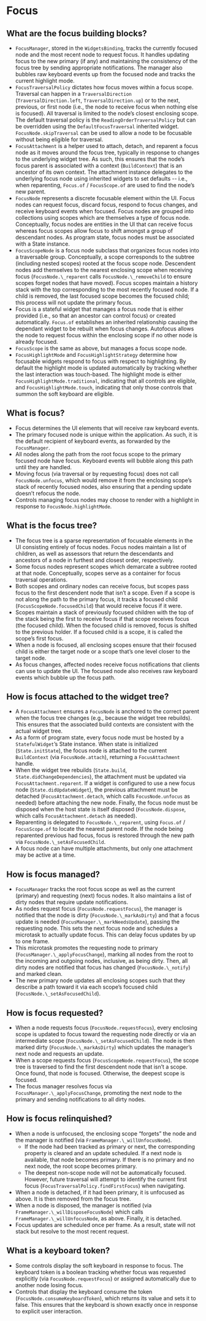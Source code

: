 # Focus


## What are the focus building blocks?

* `FocusManager`, stored in the `WidgetsBinding`, tracks the currently focused node and the most recent node to request focus. It handles updating focus to the new primary \(if any\) and maintaining the consistency of the focus tree by sending appropriate notifications. The manager also bubbles raw keyboard events up from the focused node and tracks the current highlight mode.
* `FocusTraversalPolicy` dictates how focus moves within a focus scope. Traversal can happen in a `TraversalDirection` \(`TraversalDirection.left`, `TraversalDirection.up`\) or to the next, previous, or first node \(i.e., the node to receive focus when nothing else is focused\). All traversal is limited to the node’s closest enclosing scope. The default traversal policy is the `ReadingOrderTraversalPolicy` but can be overridden using the `DefaultFocusTraversal` inherited widget. `FocusNode.skipTraversal` can be used to allow a node to be focusable without being eligible for traversal.
* `FocusAttachment` is a helper used to attach, detach, and reparent a focus node as it moves around the focus tree, typically in response to changes to the underlying widget tree. As such, this ensures that the node’s focus parent is associated with a context \(`BuildContext`\) that is an ancestor of its own context.  The attachment instance delegates to the underlying focus node using inherited widgets to set defaults -- i.e., when reparenting, `Focus.of` / `FocusScope.of` are used to find the node’s new parent.
* `FocusNode` represents a discrete focusable element within the UI. Focus nodes can request focus, discard focus, respond to focus changes, and receive keyboard events when focused. Focus nodes are grouped into collections using scopes which are themselves a type of focus node. Conceptually, focus nodes are entities in the UI that can receive focus whereas focus scopes allow focus to shift amongst a group of descendant nodes. As program state, focus nodes must be associated with a State instance.
* `FocusScopeNode` is a focus node subclass that organizes focus nodes into a traversable group. Conceptually, a scope corresponds to the subtree \(including nested scopes\) rooted at the focus scope node. Descendent nodes add themselves to the nearest enclosing scope when receiving focus \(`FocusNode.\_reparent` calls `FocusNode.\_removeChild` to ensure scopes forget nodes that have moved\). Focus scopes maintain a history stack with the top corresponding to the most recently focused node. If a child is removed, the last focused scope becomes the focused child; this process will not update the primary focus.
* Focus is a stateful widget that manages a focus node that is either provided \(i.e., so that an ancestor can control focus\) or created automatically. `Focus.of` establishes an inherited relationship causing the dependant widget to be rebuilt when focus changes. Autofocus allows the node to request focus within the enclosing scope if no other node is already focused.
* `FocusScope` is the same as above, but manages a focus scope node.
* `FocusHighlightMode` and `FocusHighlightStrategy` determine how focusable widgets respond to focus with respect to highlighting. By default the highlight mode is updated automatically by tracking whether the last interaction was touch-based. The highlight mode is either `FocusHighlightMode.traditional`, indicating that all controls are eligible, and `FocusHighlightMode.touch`, indicating that only those controls that summon the soft keyboard are eligible.

## What is focus?

* Focus determines the UI elements that will receive raw keyboard events.
* The primary focused node is unique within the application. As such, it is the default recipient of keyboard events, as forwarded by the `FocusManager`. 
* All nodes along the path from the root focus scope to the primary focused node have focus. Keyboard events will bubble along this path until they are handled.
* Moving focus \(via traversal or by requesting focus\) does not call `FocusNode.unfocus`, which would remove it from the enclosing scope’s stack of recently focused nodes, also ensuring that a pending update doesn’t refocus the node.
* Controls managing focus nodes may choose to render with a highlight in response to `FocusNode.highlightMode`.

## What is the focus tree?

* The focus tree is a sparse representation of focusable elements in the UI consisting entirely of focus nodes. Focus nodes maintain a list of children, as well as assessors that return the descendants and ancestors of a node in furthest and closest order, respectively.
* Some focus nodes represent scopes which demarcate a subtree rooted at that node. Conceptually, scopes serve as a container for focus traversal operations.
* Both scopes and ordinary nodes can receive focus, but scopes pass focus to the first descendent node that isn’t a scope. Even if a scope is not along the path to the primary focus, it tracks a focused child \(`FocusScopeNode.focusedChild`\) that would receive focus if it were.
* Scopes maintain a stack of previously focused children with the top of the stack being the first to receive focus if that scope receives focus \(the focused child\). When the focused child is removed, focus is shifted to the previous holder. If a focused child is a scope, it is called the scope’s first focus.
* When a node is focused, all enclosing scopes ensure that their focused child is either the target node or a scope that’s one level closer to the target node.
* As focus changes, affected nodes receive focus notifications that clients can use to update the UI. The focused node also receives raw keyboard events which bubble up the focus path.

## How is focus attached to the widget tree?

* A `FocusAttachment` ensures a `FocusNode` is anchored to the correct parent when the focus tree changes \(e.g., because the widget tree rebuilds\). This ensures that the associated build contexts are consistent with the actual widget tree.
* As a form of program state, every focus node must be hosted by a `StatefulWidget`’s State instance. When state is initialized \(`State.initState`\), the focus node is attached to the current `BuildContext` \(via `FocusNode.attach`\), returning a `FocusAttachment` handle.
* When the widget tree rebuilds \(`State.build`, `State.didChangeDependencies`\), the attachment must be updated via `FocusAttachment.reparent`. If a widget is configured to use a new focus node \(`State.didUpdateWidget`\), the previous attachment must be detached \(`FocusAttachment.detach`, which calls `FocusNode.unfocus` as needed\) before attaching the new node. Finally, the focus node must be disposed when the host state is itself disposed \(`FocusNode.dispose`, which calls `FocusAttachment.detach` as needed\).
* Reparenting is delegated to `FocusNode.\_reparent`, using `Focus.of` / `FocusScope.of` to locate the nearest parent node. If the node being reparented previous had focus, focus is restored through the new path via `FocusNode.\_setAsFocusedChild`.
* A focus node can have multiple attachments, but only one attachment may be active at a time.

## How is focus managed?

* `FocusManager` tracks the root focus scope as well as the current \(primary\) and requesting \(next\) focus nodes. It also maintains a list of dirty nodes that require update notifications.
* As nodes request focus \(`FocusNode.requestFocus`\), the manager is notified that the node is dirty \(`FocusNode.\_markAsDirty`\) and that a focus update is needed \(`FocusManager.\_markNeedsUpdate`\), passing the requesting node. This sets the next focus node and schedules a microtask to actually update focus. This can delay focus updates by up to one frame.
* This microtask promotes the requesting node to primary \(`FocusManager.\_applyFocusChange`\), marking all nodes from the root to the incoming and outgoing nodes, inclusive, as being dirty. Then, all dirty nodes are notified that focus has changed \(`FocusNode.\_notify`\) and marked clean.
* The new primary node updates all enclosing scopes such that they describe a path toward it via each scope’s focused child \(`FocusNode.\_setAsFocusedChild`\).

## How is focus requested?

* When a node requests focus \(`FocusNode.requestFocus`\), every enclosing scope is updated to focus toward the requesting node directly or via an intermediate scope \(`FocusNode.\_setAsFocusedChild`\). The node is then marked dirty \(`FocusNode.\_markAsDirty`\) which updates the manager’s next node and requests an update.
* When a scope requests focus \(`FocusScopeNode.requestFocus`\), the scope tree is traversed to find the first descendent node that isn’t a scope. Once found, that node is focused. Otherwise, the deepest scope is focused.
* The focus manager resolves focus via `FocusManager.\_applyFocusChange`, promoting the next node to the primary and sending notifications to all dirty nodes.

## How is focus relinquished?

* When a node is unfocused, the enclosing scope “forgets” the node and the manager is notified \(via `FrameManager.\_willUnfocusNode`\).
  * If the node had been tracked as primary or next, the corresponding property is cleared and an update scheduled. If a next node is available, that node becomes primary. If there is no primary and no next node, the root scope becomes primary.
  * The deepest non-scope node will not be automatically focused. However, future traversal will attempt to identify the current first focus \(`FocusTraversalPolicy.findFirstFocus`\) when navigating.
* When a node is detached, if it had been primary, it is unfocused as above. It is then removed from the focus tree.
* When a node is disposed, the manager is notified \(via `FrameManager.\_willDisposeFocusNode`\) which calls `FrameManager.\_willUnfocusNode`, as above. Finally, it is detached.
* Focus updates are scheduled once per frame. As a result, state will not stack but resolve to the most recent request.

## What is a keyboard token?

* Some controls display the soft keyboard in response to focus. The keyboard token is a boolean tracking whether focus was requested explicitly \(via `FocusNode.requestFocus`\) or assigned automatically due to another node losing focus.
* Controls that display the keyboard consume the token \(`FocusNode.consumeKeyboardToken`\), which returns its value and sets it to false. This ensures that the keyboard is shown exactly once in response to explicit user interaction.

